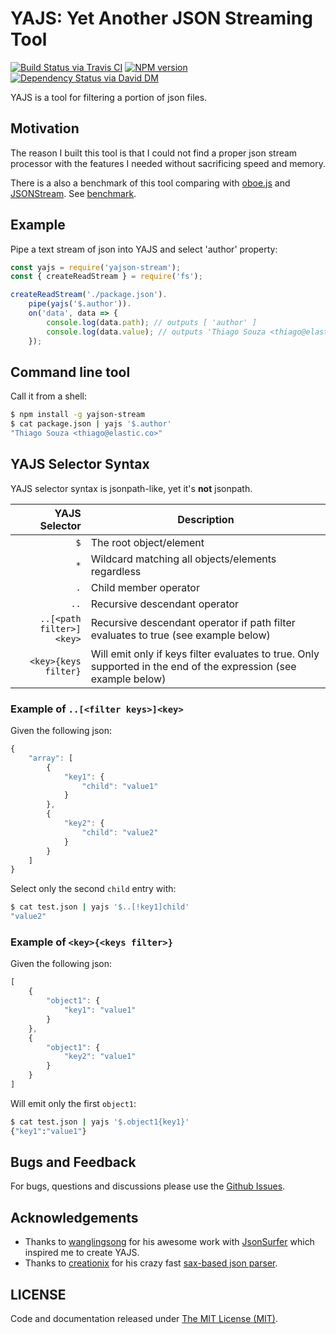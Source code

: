 # YAJS: **Y**et **A**nother **J**SON **S**treaming Tool

[![Build Status via Travis CI](https://travis-ci.org/tsouza/yajs.svg?branch=master)](https://travis-ci.org/tsouza/yajs)
[![NPM version](https://img.shields.io/npm/v/yajson-stream.svg)](https://www.npmjs.com/package/yajson-stream)
[![Dependency Status via David DM](https://david-dm.org/tsouza/yajs/status.svg)](https://david-dm.org/tsouza/yajs)

YAJS is a tool for filtering a portion of json files.

## Motivation

The reason I built this tool is that I could not find a proper json stream processor with the features I needed without sacrificing speed and memory. 

There is a also a benchmark of this tool comparing with [oboe.js](https://github.com/jimhigson/oboe.js) and [JSONStream](https://github.com/dominictarr/JSONStream). See [benchmark](benchmark.md).

## Example

Pipe a text stream of json into YAJS and select 'author' property:

```js
const yajs = require('yajson-stream');
const { createReadStream } = require('fs');

createReadStream('./package.json').
    pipe(yajs('$.author')).
    on('data', data => {
        console.log(data.path); // outputs [ 'author' ]
        console.log(data.value); // outputs 'Thiago Souza <thiago@elastic.co>'
    });
```

## Command line tool

Call it from a shell:

```bash
$ npm install -g yajson-stream
$ cat package.json | yajs '$.author'
"Thiago Souza <thiago@elastic.co>"
```

## YAJS Selector Syntax

YAJS selector syntax is jsonpath-like, yet it's **not** jsonpath.

YAJS Selector                     | Description
---------------------------------:|------------
`$`                               | The root object/element
`*`                               | Wildcard matching all objects/elements regardless
`.`                               | Child member operator
`..`                              | Recursive descendant operator
`..[<path filter>]<key>`          | Recursive descendant operator if path filter evaluates to true (see example below)
`<key>{keys filter}`              | Will emit only if keys filter evaluates to true. Only supported in the end of the expression (see example below)

### Example of `..[<filter keys>]<key>`

Given the following json:

```js
{
    "array": [
        {
            "key1": {
                "child": "value1"
            }
        },
        {
            "key2": {
                "child": "value2"
            }
        }
    ]
}
```

Select only the second `child` entry with:

```bash
$ cat test.json | yajs '$..[!key1]child'
"value2"
```

### Example of `<key>{<keys filter>}`

Given the following json:

```js
[
    {
        "object1": {
            "key1": "value1"
        }
    },
    {
        "object1": {
            "key2": "value1"
        }
    }
]
```

Will emit only the first `object1`:

```bash
$ cat test.json | yajs '$.object1{key1}'
{"key1":"value1"}
```

## Bugs and Feedback

For bugs, questions and discussions please use the [Github Issues](issues).

## Acknowledgements

* Thanks to [wanglingsong](https://github.com/wanglingsong) for his awesome work with [JsonSurfer](https://github.com/jsurfer/JsonSurfer) which inspired me to create YAJS.
* Thanks to [creationix](https://github.com/creationix) for his crazy fast [sax-based json parser](https://gist.github.com/creationix/1821394).

## LICENSE

Code and documentation released under [The MIT License (MIT)](LICENSE).
